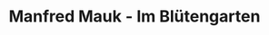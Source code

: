 ---
title: "Manfred Mauk - Im Blütengarten"
url: /lauffen-am-neckar/manfred-mauk-im-bluetengarten/
shop: Garten-Center
---